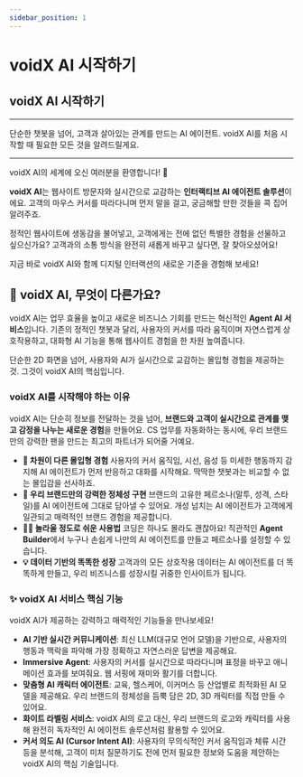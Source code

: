 ```yaml
---
sidebar_position: 1
---
```

# voidX AI 시작하기

## **voidX AI 시작하기**

---

단순한 챗봇을 넘어, 고객과 살아있는 관계를 만드는 AI 에이전트. voidX AI를 처음 시작할 때 필요한 모든 것을 알려드릴게요.

---

voidX AI의 세계에 오신 여러분을 환영합니다! 🤗

**voidX AI**는 웹사이트 방문자와 실시간으로 교감하는 **인터랙티브 AI 에이전트 솔루션**이에요. 고객의 마우스 커서를 따라다니며 먼저 말을 걸고, 궁금해할 만한 것들을 콕 집어 알려주죠.

정적인 웹사이트에 생동감을 불어넣고, 고객에게는 전에 없던 특별한 경험을 선물하고 싶으신가요? 고객과의 소통 방식을 완전히 새롭게 바꾸고 싶다면, 잘 찾아오셨어요!

지금 바로 voidX AI와 함께 디지털 인터랙션의 새로운 기준을 경험해 보세요!



## **🧐 voidX AI, 무엇이 다른가요?**

voidX AI는 업무 효율을 높이고 새로운 비즈니스 기회를 만드는 혁신적인 **Agent AI 서비스**입니다. 기존의 정적인 챗봇과 달리, 사용자의 커서를 따라 움직이며 자연스럽게 상호작용하고, 대화형 AI 기능을 통해 웹사이트 경험을 한 차원 높여줍니다.

단순한 2D 화면을 넘어, 사용자와 AI가 실시간으로 교감하는 몰입형 경험을 제공하는 것. 그것이 voidX AI의 핵심입니다.

### **voidX AI를 시작해야 하는 이유**

voidX AI는 단순히 정보를 전달하는 것을 넘어, **브랜드와 고객이 실시간으로 관계를 맺고 감정을 나누는 새로운 경험**을 만들어요. CS 업무를 자동화하는 동시에, 우리 브랜드만의 강력한 팬을 만드는 최고의 파트너가 되어줄 거예요.

- **🚀 차원이 다른 몰입형 경험**
  사용자의 커서 움직임, 시선, 음성 등 미세한 행동까지 감지해 AI 에이전트가 먼저 반응하고 대화를 시작해요. 딱딱한 챗봇과는 비교할 수 없는 몰입감을 선사하죠.
- **🎨 우리 브랜드만의 강력한 정체성 구현**
  브랜드의 고유한 페르소나(말투, 성격, 스타일)를 AI 에이전트에 그대로 담아낼 수 있어요. 개성 넘치는 AI 에이전트가 고객에게 일관되고 매력적인 브랜드 경험을 제공합니다.
- **🧑‍🎨 놀라울 정도로 쉬운 사용법**
  코딩은 하나도 몰라도 괜찮아요! 직관적인 **Agent Builder**에서 누구나 손쉽게 나만의 AI 에이전트를 만들고 페르소나를 설정할 수 있습니다.
- **💡 데이터 기반의 똑똑한 성장**
  고객과의 모든 상호작용 데이터는 AI 에이전트를 더 똑똑하게 만들고, 우리 비즈니스를 성장시킬 귀중한 인사이트가 됩니다.

### **✨ voidX AI 서비스 핵심 기능**

voidX AI가 제공하는 강력하고 매력적인 기능들을 만나보세요!

- **AI 기반 실시간 커뮤니케이션**: 최신 LLM(대규모 언어 모델)을 기반으로, 사용자의 행동과 맥락을 파악해 가장 정확하고 자연스러운 답변을 제공해요.
- **Immersive Agent**: 사용자의 커서를 실시간으로 따라다니며 표정을 바꾸고 애니메이션 효과를 보여줘요. 웹 서핑에 재미와 활기를 더합니다.
- **맞춤형 AI 캐릭터 에이전트**: 교육, 헬스케어, 이커머스 등 산업별로 최적화된 AI 모델을 제공해요. 우리 브랜드의 정체성을 듬뿍 담은 2D, 3D 캐릭터를 직접 만들 수 있어요.
- **화이트 라벨링 서비스**: voidX AI의 로고 대신, 우리 브랜드의 로고와 캐릭터를 사용해 완전히 독자적인 AI 에이전트 솔루션처럼 활용할 수 있어요.
- **커서 의도 AI (Cursor Intent AI)**: 사용자의 무의식적인 커서 움직임과 체류 시간 등을 분석해, 고객이 미처 질문하기도 전에 먼저 필요한 정보와 도움을 제안하는 voidX AI의 핵심 기술입니다.


